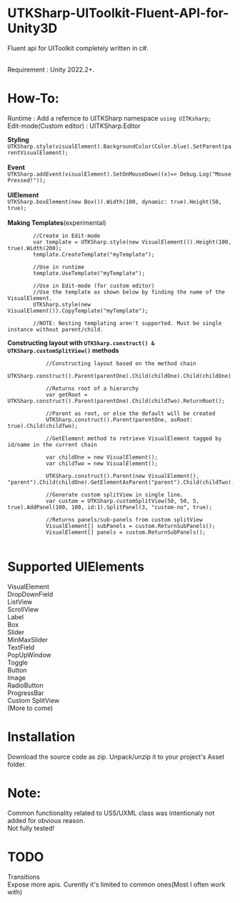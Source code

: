 # UTKSharp-UIToolkit-Fluent-API-for-Unity3D
Fluent api for UIToolkit completely written in c#.

<br>Requirement : Unity 2022.2+.</br>

# How-To:
Runtime : Add a refernce to UITKSharp namespace `using UITKsharp;`  
Edit-mode(Custom editor) : UITKSharp.Editor  


**Styling**<br>`UTKSharp.style(visualElement).BackgroundColor(Color.blue).SetParent(parentVisualElement);`<br/>  
**Event**<br>`UTKSharp.addEvent(visualElement).SetOnMouseDown((x)=> Debug.Log("Mouse Pressed!"));`<br/>  
**UIElement**<br>`UTKSharp.boxElement(new Box()).Width(100, dynamic: true).Height(50, true);`<br/>  
**Making Templates**(experimental)   
```
        //Create in Edit-mode
        var template = UTKSharp.style(new VisualElement()).Height(100, true).Width(200);
        template.CreateTemplate("myTemplate");
        
        //Use in runtime
        template.UseTemplate("myTemplate");
        
        //Use in Edit-mode (for custom editor)
        //Use the template as shown below by finding the name of the VisualElement.
        UTKSharp.style(new VisualElement()).CopyTemplate("myTemplate");
        
        //NOTE: Nesting templating aren't supported. Must be single instance without parent/child.
```

**Constructing layout with `UTKSharp.construct() & UTKSharp.customSplitView()` methods**
```
            //Constructing layout based on the method chain
            UTKSharp.construct().Parent(parentOne).Child(childOne).Child(childOne).Parent(parentTwo).Child(childTwo);
            
            //Returns root of a hierarchy
            var getRoot = UTKSharp.construct().Parent(parentOne).Child(childTwo).ReturnRoot();

            //Parent as root, or else the default will be created
            UTKSharp.construct().Parent(parentOne, asRoot: true).Child(childTwo);
            
            //GetElement method to retrieve VisualElement tagged by id/name in the current chain
            
            var childOne = new VisualElement();
            var childTwo = new VisualElement();
            
            UTKSharp.construct().Parent(new VisualElement(), "parent").Child(childOne).GetElementAsParent("parent").Child(childTwo);
            
            //Generate custom splitView in single line.
            var custom = UTKSharp.customSplitView(50, 50, 5, true).AddPanel(100, 100, id:1).SplitPanel(3, "custom-no", true);

            //Returns panels/sub-panels from custom splitView
            VisualElement[] subPanels = custom.ReturnSubPanels();
            VisualElement[] panels = custom.ReturnSubPanels();
             
```

# Supported UIElements
VisualElement  
DropDownField  
ListView  
ScrollView  
Label  
Box  
Slider  
MinMaxSlider  
TextField  
PopUpWindow  
Toggle  
Button  
Image  
RadioButton  
ProgressBar  
Custom SplitView  
(More to come)  

# Installation  
Download the source code as zip. Unpack/unzip it to your project's Asset folder.  

# Note:
Common functionality related to USS/UXML class was intentionaly not added for obvious reason.  
Not fully tested!  

# TODO  
Transitions  
Expose more apis. Curently it's limited to common ones(Most I often work with)  
